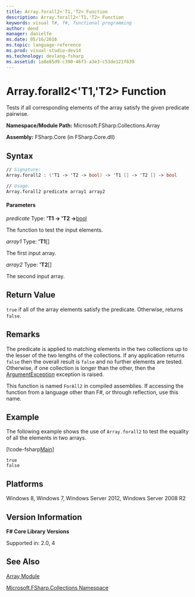 ```yaml
---
title: Array.forall2<'T1,'T2> Function
description: Array.forall2<'T1,'T2> Function
keywords: visual f#, f#, functional programming
author: dend
manager: danielfe
ms.date: 05/16/2016
ms.topic: language-reference
ms.prod: visual-studio-dev14
ms.technology: devlang-fsharp
ms.assetid: 1a0e85d9-c390-46f3-a3e3-c53de121f639 
---
```


# Array.forall2<'T1,'T2> Function

Tests if all corresponding elements of the array satisfy the given predicate pairwise.

**Namespace/Module Path:** Microsoft.FSharp.Collections.Array

**Assembly:** FSharp.Core (in FSharp.Core.dll)

## Syntax

```fsharp
// Signature:
Array.forall2 : ('T1 -> 'T2 -> bool) -> 'T1 [] -> 'T2 [] -> bool

// Usage:
Array.forall2 predicate array1 array2
```

#### Parameters
*predicate*
Type: **'T1 -&gt; 'T2 -&gt;**[bool](https://msdn.microsoft.com/library/89c0cf9c-49ce-4207-a3be-555851a67dd5)

The function to test the input elements.

*array1*
Type: **'T1**[[]](https://msdn.microsoft.com/library/def20292-9aae-4596-9275-b94e594f8493)

The first input array.

*array2*
Type: **'T2**[[]](https://msdn.microsoft.com/library/def20292-9aae-4596-9275-b94e594f8493)

The second input array.

## Return Value

`true` if all of the array elements satisfy the predicate. Otherwise, returns `false`.

## Remarks
The predicate is applied to matching elements in the two collections up to the lesser of the two lengths of the collections. If any application returns `false` then the overall result is `false` and no further elements are tested. Otherwise, if one collection is longer than the other, then the [ArgumentException](https://msdn.microsoft.com/library/system.argumentexception.aspx) exception is raised.

This function is named `ForAll2` in compiled assemblies. If accessing the function from a language other than F#, or through reflection, use this name.

## Example

The following example shows the use of `Array.forall2` to test the equality of all the elements in two arrays.

[!code-fsharp[Main](~/samples/snippets/fsharp/arrays/snippet242.fs)]

```
true
false
```

## Platforms
Windows 8, Windows 7, Windows Server 2012, Windows Server 2008 R2

## Version Information
**F# Core Library Versions**

Supported in: 2.0, 4

## See Also
[Array Module](index.md)

[Microsoft.FSharp.Collections Namespace](../Microsoft.FSharp.Collections-Namespace.md)